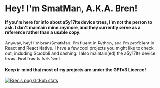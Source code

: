 # Hey! I'm SmatMan, A.K.A. Bren!

#### If you're here for info about a5y17lte device trees, I'm not the person to ask. I don't maintain mine anymore, and they currently serve as a reference rather than a usable copy.

Anyway, hey! I'm bren/SmatMan. I'm fluent in Python, and I'm proficient in React and React Native. I have a few cool projects you might like to check out, including Scrobbli and dashing. I also maintain(ed) the a5y17lte device trees. Feel free to fork 'em!

#### Keep in mind that most of my projects are under the GPTv3 Licence!

[![Bren's pog GitHub stats](https://github-readme-stats.vercel.app/api?username=smatman)](https://www.youtube.com/watch?v=dQw4w9WgXcQ)

